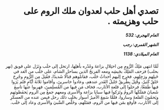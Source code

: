 <h1 dir="rtl">تصدي أهل حلب لعدوان ملك الروم على حلب وهزيمته  .</h1>

<h5 dir="rtl">العام الهجري:  532

الشهر القمري: رجب

العام الميلادي: 1138</h5>

<p dir="rtl">لَمَّا انتهى مَلِكُ الرُّومِ مِن احتِلالِ بزاعةَ وغَدْره بأهلِها، ارتحل إلى حلَب ونَزَل على قويق (نهر بحلب) فزحف المَلِكُ بجَيشِه ومعه الفرنجُ الذين بساحل الشام، على حَلَب من الغد في خَيلِهم ورَجِلِهم، فخرج إليهم أحداثُ حَلَب، فقاتلوهم قتالًا شَديدًا، فقُتِلَ مِن الرُّومِ وجُرِحَ خَلقٌ كَثيرٌ، وقُتِلَ بِطْريقٌ جَليلُ القَدرِ عندهم، وعادوا خاسرينَ، وأقاموا ثلاثةَ أيَّامٍ فلم يَرَوا فيها طَمَعًا، فرحلوا إلى قلعةِ الأثارب، فخاف مَن فيها من المُسلِمينَ، فهربوا عنها تاسِعَ شَعبانَ فمَلَكَها الرومُ وتَرَكوا فيها سبايا بزاعة والأسرى ومعهم جمعٌ مِن الروم يَحفَظونَهم ويَحمُونَ القلعةَ وساروا، فلمَّا سَمِعَ الأميرُ أسوار بحَلَب ذلك رحل فيمن عنده من العسكَرِ إلى الأثارب، فأوقع بمَن فيها من الروم، فقتَلَهم، وخَلَّص السَّبيَ والأسرى وعاد إلى حَلَب.</p></br>
